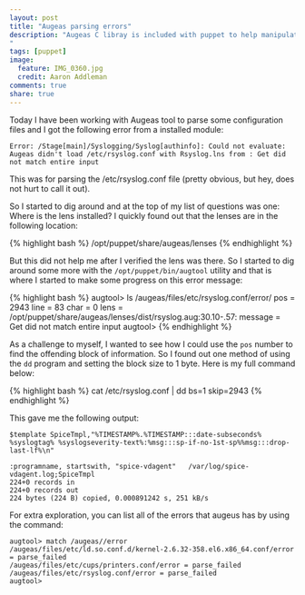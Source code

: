 ```yaml
---
layout: post
title: "Augeas parsing errors"
description: "Augeas C libray is included with puppet to help manipulate configuration files with lenses. Sometimes there are problems when parsing the files. Find out how to see those errors and correct them.
"
tags: [puppet]
image:
  feature: IMG_0360.jpg
  credit: Aaron Addleman
comments: true
share: true
---
```



Today I have been working with Augeas tool to parse some configuration files and I got the following error from a installed module:

    Error: /Stage[main]/Syslogging/Syslog[authinfo]: Could not evaluate: Augeas didn't load /etc/rsyslog.conf with Rsyslog.lns from : Get did not match entire input

This was for parsing the /etc/rsyslog.conf file (pretty obvious, but hey, does not hurt to call it out).

So I started to dig around and at the top of my list of questions was one: Where is the lens installed? I quickly found out that the lenses are in the following location:

{% highlight bash %}
    /opt/puppet/share/augeas/lenses
{% endhighlight %}

But this did not help me after I verified the lens was there. So I started to dig around some more with the `/opt/puppet/bin/augtool` utility and that is where I started to make some progress on this error message:

{% highlight bash %}
    augtool> ls /augeas/files/etc/rsyslog.conf/error/
    pos = 2943
    line = 83
    char = 0
    lens = /opt/puppet/share/augeas/lenses/dist/rsyslog.aug:30.10-.57:
    message = Get did not match entire input
    augtool> 
{% endhighlight %}

As a challenge to myself, I wanted to see how I could use the `pos` number to find the offending block of information. So I found out one method of using the `dd` program and setting the block size to 1 byte. Here is my full command below:

{% highlight bash %}
    cat /etc/rsyslog.conf | dd bs=1 skip=2943
{% endhighlight %}

This gave me the following output:

    $template SpiceTmpl,"%TIMESTAMP%.%TIMESTAMP:::date-subseconds% %syslogtag% %syslogseverity-text%:%msg:::sp-if-no-1st-sp%%msg:::drop-last-lf%\n"
    
    :programname, startswith, "spice-vdagent"   /var/log/spice-vdagent.log;SpiceTmpl
    224+0 records in
    224+0 records out
    224 bytes (224 B) copied, 0.000891242 s, 251 kB/s


For extra exploration, you can list all of the errors that augeus has by using the command:

    augtool> match /augeas//error
    /augeas/files/etc/ld.so.conf.d/kernel-2.6.32-358.el6.x86_64.conf/error = parse_failed
    /augeas/files/etc/cups/printers.conf/error = parse_failed
    /augeas/files/etc/rsyslog.conf/error = parse_failed
    augtool> 

